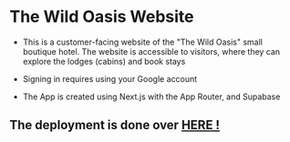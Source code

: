 # The Wild Oasis Website

- This is a customer-facing website of the "The Wild Oasis" small boutique hotel. The website is accessible to visitors, where they can explore the lodges (cabins) and book stays

- Signing in requires using your Google account

- The App is created using Next.js with the App Router, and Supabase

## The deployment is done over [HERE !](https://react-ultimate-website.vercel.app)
